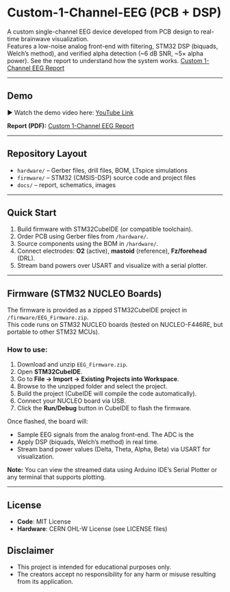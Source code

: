 # Custom-1-Channel-EEG (PCB + DSP)

A custom single-channel EEG device developed from PCB design to real-time brainwave visualization.  
Features a low-noise analog front-end with filtering, STM32 DSP (biquads, Welch’s method), and verified alpha detection (~6 dB SNR, ~5× alpha power). See the report to understand how the system works. [Custom 1-Channel EEG Report](docs/Custom_1-Channel_EEG_Device_From_PCB_to_Brainwaves.pdf)

---

## Demo
▶️ Watch the demo video here: [YouTube Link](https://youtu.be/_DtyJymNVPs)  

**Report (PDF):** [Custom 1-Channel EEG Report](docs/Custom_1-Channel_EEG_Device_From_PCB_to_Brainwaves.pdf)

---

## Repository Layout
- `hardware/` – Gerber files, drill files, BOM, LTspice simulations
- `firmware/` – STM32 (CMSIS-DSP) source code and project files
- `docs/` – report, schematics, images

---

## Quick Start
1. Build firmware with STM32CubeIDE (or compatible toolchain).  
2. Order PCB using Gerber files from `/hardware/`.  
3. Source components using the BOM in `/hardware/`.  
4. Connect electrodes: **O2** (active), **mastoid** (reference), **Fz/forehead** (DRL).  
5. Stream band powers over USART and visualize with a serial plotter.  

---
## Firmware (STM32 NUCLEO Boards)

The firmware is provided as a zipped STM32CubeIDE project in `/firmware/EEG_Firmware.zip`.  
This code runs on STM32 NUCLEO boards (tested on NUCLEO-F446RE, but portable to other STM32 MCUs).  

### How to use:
1. Download and unzip `EEG_Firmware.zip`.  
2. Open **STM32CubeIDE**.  
3. Go to **File → Import → Existing Projects into Workspace**.  
4. Browse to the unzipped folder and select the project.  
5. Build the project (CubeIDE will compile the code automatically).  
6. Connect your NUCLEO board via USB.  
7. Click the **Run/Debug** button in CubeIDE to flash the firmware.  

Once flashed, the board will:  
- Sample EEG signals from the analog front-end.  The ADC is the 
- Apply DSP (biquads, Welch’s method) in real time.  
- Stream band power values (Delta, Theta, Alpha, Beta) via USART for visualization.  

**Note:** You can view the streamed data using Arduino IDE’s Serial Plotter or any terminal that supports plotting.  

---
## License
- **Code**: MIT License  
- **Hardware**: CERN OHL-W License (see LICENSE files)
## Disclaimer
- This project is intended for educational purposes only.  
- The creators accept no responsibility for any harm or misuse resulting from its application.

